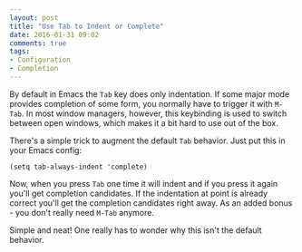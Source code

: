 ```yaml
---
layout: post
title: "Use Tab to Indent or Complete"
date: 2016-01-31 09:02
comments: true
tags:
- Configuration
- Completion
---
```


By default in Emacs the `Tab` key does only indentation. If some major
mode provides completion of some form, you normally have to trigger it
with `M-Tab`. In most window managers, however, this keybinding is used to
switch between open windows, which makes it a bit hard to use out of the box.

There's a simple trick to augment the default `Tab` behavior. Just put
this in your Emacs config:

``` elisp
(setq tab-always-indent 'complete)
```

Now, when you press `Tab` one time it will indent and if you press it
again you'll get completion candidates. If the indentation at point is
already correct you'll get the completion candidates right away. As an
added bonus - you don't really need `M-Tab` anymore.

Simple and neat! One really has to wonder why this isn't the default
behavior.
